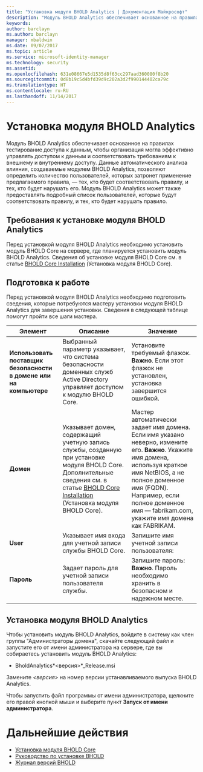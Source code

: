 ```yaml
---
title: "Установка модуля BHOLD Analytics | Документация Майкрософт"
description: "Модуль BHOLD Analytics обеспечивает основанное на правилах тестирование доступа к данным."
keywords: 
author: barclayn
ms.author: barclayn
manager: mbaldwin
ms.date: 09/07/2017
ms.topic: article
ms.service: microsoft-identity-manager
ms.technology: security
ms.assetid: 
ms.openlocfilehash: 631e08667e5d1535d8f63cc297aad360080f8b20
ms.sourcegitcommit: 0d8b19c5d4bfd39d9c202a3d2f990144402ca79c
ms.translationtype: HT
ms.contentlocale: ru-RU
ms.lasthandoff: 11/14/2017
---
```

# <a name="bhold-analytics-installation"></a>Установка модуля BHOLD Analytics

Модуль BHOLD Analytics обеспечивает основанное на правилах тестирование доступа к данным, чтобы организация могла эффективно управлять доступом к данным и соответствовать требованиям к внешнему и внутреннему доступу. Данные автоматического анализа влияния, создаваемые модулем BHOLD Analytics, позволяют определить количество пользователей, которых затронет применение предлагаемого правила, — тех, кто будет соответствовать правилу, и тех, кто будет нарушать его. Модуль BHOLD Analytics может также предоставлять подробный список пользователей, которые будут соответствовать правилу, и тех, кто будет нарушать правило.

## <a name="bhold-analytics-installation-requirements"></a>Требования к установке модуля BHOLD Analytics

Перед установкой модуля BHOLD Analytics необходимо установить модуль BHOLD Core на сервере, где планируется установить модуль BHOLD Analytics. Сведения об установке модуля BHOLD Core см. в статье [BHOLD Core Installation](https://technet.microsoft.com/en-us/library/jj134095(v=ws.10).aspx) (Установка модуля BHOLD Core).

## <a name="before-you-begin"></a>Подготовка к работе

Перед установкой модуля BHOLD Analytics необходимо подготовить сведения, которые потребуются мастеру установки модуля BHOLD Analytics для завершения установки. Сведения в следующей таблице помогут пройти все шаги мастера.

| **Элемент**                                    | **Описание**                                                                                                                                                                                                           | **Значение**                                                                                                                                                                                                                                                                                                            |
|---------------------------------------------|---------------------------------------------------------------------------------------------------------------------------------------------------------------------------------------------------------------------------|----------------------------------------------------------------------------------------------------------------------------------------------------------------------------------------------------------------------------------------------------------------------------------------------------------------------|
| **Использовать поставщик безопасности в домене или на компьютере** | Выбранный параметр указывает, что система безопасности доменных служб Active Directory управляет доступом к модулю BHOLD Core.                                                                                                                | Установите требуемый флажок. **Важно**. Если этот флажок не установлен, установка завершится ошибкой.                                                                                                                                                                                                                   |
| **Домен**                                  | Указывает домен, содержащий учетную запись службы, созданную при установке модуля BHOLD Core. Дополнительные сведения см. в статье [BHOLD Core Installation](https://technet.microsoft.com/en-us/library/jj134095(v=ws.10).aspx) (Установка модуля BHOLD Core). | Мастер автоматически задает имя домена. Если имя указано неверно, измените его. **Важно**. Укажите имя домена, используя краткое имя NetBIOS, а не полное доменное имя (FQDN). Например, если полное доменное имя — fabrikam.com, укажите имя домена как FABRIKAM. |
| **User**                                    | Указывает имя входа для учетной записи службы BHOLD Core.                                                                                                                                                          | Запишите имя учетной записи пользователя:                                                                                                                                                                                                                                                                                    |
| **Пароль**                                | Задает пароль для учетной записи пользователя службы.                                                                                                                                                                       | Запишите пароль: **Важно**. Пароль необходимо хранить в безопасном и надежном месте.                                                                                                                                                                                                                  |

## <a name="bhold-analytics-installation"></a>Установка модуля BHOLD Analytics

Чтобы установить модуль BHOLD Analytics, войдите в систему как член группы "Администраторы домена", скачайте следующий файл и запустите его от имени администратора на сервере, где вы собираетесь установить модуль BHOLD Analytics:

- BholdAnalytics*\<версия\>*\_Release.msi

Замените *\<версия\>* на номер версии устанавливаемого выпуска BHOLD Analytics.

Чтобы запустить файл программы от имени администратора, щелкните его правой кнопкой мыши и выберите пункт **Запуск от имени администратора**.

# <a name="next-steps"></a>Дальнейшие действия

- [Установка модуля BHOLD Core](https://technet.microsoft.com/en-us/library/jj134095(v=ws.10).aspx)
- [Руководство по установке BHOLD](bhold-installation-guide.md)
- [Журнал версий BHOLD](../reference/version-bhold-history.md)